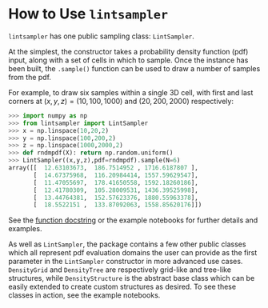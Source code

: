 # How to Use `lintsampler`

`lintsampler` has one public sampling class: `LintSampler`.

At the simplest, the constructor takes a probability density function (pdf) input, along with a set of cells in which to sample. Once the instance has been built, the `.sample()` function can be used to draw a number of samples from the pdf.

For example, to draw six samples within a single 3D cell, with first and last corners at $(x, y, z) = (10, 100, 1000)$ and $(20, 200, 2000)$ respectively:

```python
>>> import numpy as np
>>> from lintsampler import LintSampler
>>> x = np.linspace(10,20,2)
>>> y = np.linspace(100,200,2)
>>> z = np.linspace(1000,2000,2)
>>> def rndmpdf(X): return np.random.uniform()
>>> LintSampler((x,y,z),pdf=rndmpdf).sample(N=6)
array([[  12.63103673,  186.7514952 , 1716.6187807 ],
       [  14.67375968,  116.20984414, 1557.59629547],
       [  11.47055697,  178.41650558, 1592.18260186],
       [  12.41780309,  105.28009531, 1436.39525998],
       [  13.44764381,  152.57623376, 1880.55963378],
       [  18.5522151 ,  133.87092063, 1558.85620176]])
```

See the [function docstring](./lintsampler) or the example notebooks for further details and examples.

As well as `LintSampler`, the package contains a few other public classes which all represent pdf evaluation domains the user can provide as the first parameter in the `LintSampler` constructor in more advanced use cases. `DensityGrid` and `DensityTree` are respectively grid-like and tree-like structures, while `DensityStructure` is the abstract base class which can be easily extended to create custom structures as desired. To see these classes in action, see the example notebooks.
